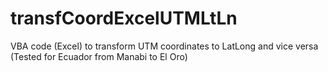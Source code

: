 # transfCoordExcelUTMLtLn
VBA code (Excel) to transform UTM coordinates to LatLong and vice versa (Tested for Ecuador from Manabi to El Oro)
